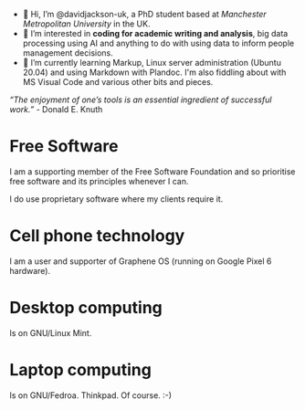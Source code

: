 - 👋 Hi, I’m @davidjackson-uk, a PhD student based at *Manchester Metropolitan University* in the UK.
- 👀 I’m interested in **coding for academic writing and analysis**, big data processing using AI and anything to do with using data to inform people management decisions.
- 🌱 I’m currently learning Markup, Linux server administration (Ubuntu 20.04) and using Markdown with Plandoc. I'm also fiddling about with MS Visual Code and various other bits and pieces.

<!---
davidjackson-uk/davidjackson-uk is a ✨ special ✨ repository because its `README.md` (this file) appears on your GitHub profile.
You can click the Preview link to take a look at your changes.
--->
*“The enjoyment of one’s tools is an essential ingredient of successful work.”* - Donald E. Knuth

# Free Software
I am a supporting member of the Free Software Foundation and so prioritise free software and its principles whenever I can. 

I do use proprietary software where my clients require it. 

# Cell phone technology
I am a user and supporter of Graphene OS (running on Google Pixel 6 hardware).

# Desktop computing
Is on GNU/Linux Mint.

# Laptop computing
Is on GNU/Fedroa. Thinkpad. Of course. :-)




